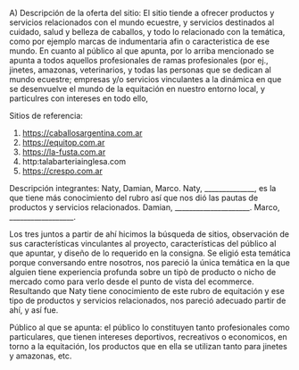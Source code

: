 A) Descripción de la oferta del sitio:
El sitio tiende a ofrecer productos y servicios relacionados con el mundo ecuestre, y servicios destinados
al cuidado, salud y belleza de caballos, y todo lo relacionado con la temática, como por ejemplo marcas de indumentaria afin o caracteristica de ese mundo. 
En cuanto al público al que apunta, por lo arriba mencionado se apunta a todos aquellos profesionales de ramas profesionales 
(por ej., jinetes, amazonas, veterinarios, y todas las personas que se dedican al mundo ecuestre;  empresas y/o servicios vinculantes a la dinámica en que se desenvuelve el mundo de la equitación en nuestro entorno local, y particulres con intereses en todo ello,  

Sitios de referencia: 
1) https://caballosargentina.com.ar 
2) https://equitop.com.ar 
3) https://la-fusta.com.ar 
4) http:talabarteriainglesa.com 
5) https://crespo.com.ar

Descripción integrantes: Naty, Damian, Marco. Naty, ______________, es la que tiene más conocimiento del rubro así que nos dió las pautas de productos y servicios relacionados. Damian, _____________________. Marco, __________________. 

Los tres juntos  a partir de ahí hicimos  la búsqueda de sitios, observación de sus características vinculantes al proyecto, características del público al que apuntar, y diseño de lo requerido en la consigna. 
Se eligió esta temática porque conversando entre nosotros, nos pareció la única temática en la que alguien tiene experiencia profunda sobre un tipò de producto o nicho de mercado como para verlo desde el punto de vista del ecommerce. Resultando que Naty tiene conocimiento de este rubro de equitación y ese tipo de productos y servicios relacionados, nos pareció adecuado partir de ahí, y así fue. 

Público al que se apunta: el público lo constituyen tanto profesionales como particulares, que tienen intereses deportivos, recreativos o economicos, en torno a la equitación, los productos que en ella se utilizan tanto para jinetes y amazonas, etc. 
